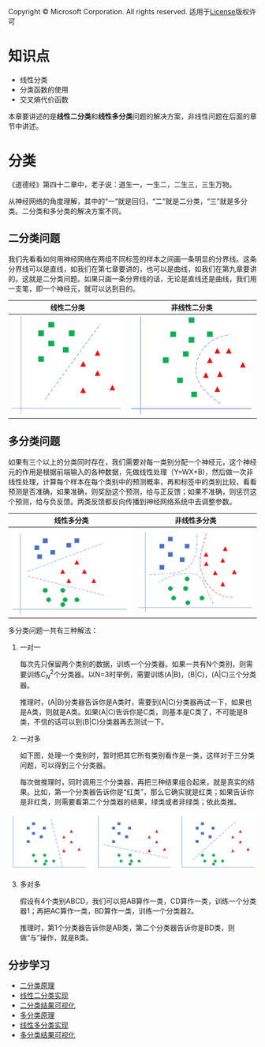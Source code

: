 Copyright © Microsoft Corporation. All rights reserved.
  适用于[License](https://github.com/Microsoft/ai-edu/blob/master/LICENSE.md)版权许可
  
# 知识点

- 线性分类
- 分类函数的使用
- 交叉熵代价函数

本章要讲述的是**线性二分类**和**线性多分类**问题的解决方案，非线性问题在后面的章节中讲述。

# 分类

《道德经》第四十二章中，老子说：道生一，一生二，二生三，三生万物。

从神经网络的角度理解，其中的“一”就是回归，“二”就是二分类，“三”就是多分类。二分类和多分类的解决方案不同。

## 二分类问题

我们先看看如何用神经网络在两组不同标签的样本之间画一条明显的分界线。这条分界线可以是直线，如我们在第七章要讲的，也可以是曲线，如我们在第九章要讲的。这就是二分类问题。如果只画一条分界线的话，无论是直线还是曲线，我们用一支笔，即一个神经元，就可以达到目的。

|线性二分类|非线性二分类|
|---|---|
|<img src=".\Images\7\linear_binary.png"/>|<img src=".\Images\7\non_linear_binary.png"/>|

## 多分类问题

如果有三个以上的分类同时存在，我们需要对每一类别分配一个神经元，这个神经元的作用是根据前端输入的各种数据，先做线性处理（Y=WX+B)，然后做一次非线性处理，计算每个样本在每个类别中的预测概率，再和标签中的类别比较，看看预测是否准确，如果准确，则奖励这个预测，给与正反馈；如果不准确，则惩罚这个预测，给与负反馈。两类反馈都反向传播到神经网络系统中去调整参数。

|线性多分类|非线性多分类|
|---|---|
|<img src=".\Images\7\linear_multiple.png"/>|<img src=".\Images\7\non_linear_multiple.png"/>|

多分类问题一共有三种解法：
1. 一对一
   
   每次先只保留两个类别的数据，训练一个分类器。如果一共有N个类别，则需要训练$C^2_N$个分类器。以N=3时举例，需要训练(A|B)，(B|C)，(A|C)三个分类器。

   推理时，(A|B)分类器告诉你是A类时，需要到(A|C)分类器再试一下，如果也是A类，则就是A类。如果(A|C)告诉你是C类，则基本是C类了，不可能是B类，不信的话可以到(B|C)分类器再去测试一下。


2. 一对多
   
   如下图，处理一个类别时，暂时把其它所有类别看作是一类，这样对于三分类问题，可以得到三个分类器。

   每次做推理时，同时调用三个分类器，再把三种结果组合起来，就是真实的结果。比如，第一个分类器告诉你是“红类”，那么它确实就是红类；如果告诉你是非红类，则需要看第二个分类器的结果，绿类或者非绿类；依此类推。
  <img src=".\Images\7\one_vs_multiple.png"/>

3. 多对多

    假设有4个类别ABCD，我们可以把AB算作一类，CD算作一类，训练一个分类器1；再把AC算作一类，BD算作一类，训练一个分类器2。
    
    推理时，第1个分类器告诉你是AB类，第二个分类器告诉你是BD类，则做“与”操作，就是B类。

## 分步学习

- [二分类原理](7.1-二分类原理.md)
- [线性二分类实现](7.2-线性二分类实现.md)
- [二分类结果可视化](7.3-二分类结果可视化.md)
- [多分类原理](7.4-多分类原理.md)
- [线性多分类实现](7.5-线性多分类实现.md)
- [多分类结果可视化](7.6-多分类结果可视化.md)
